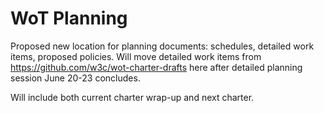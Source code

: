 # WoT Planning
Proposed new location for planning documents: schedules, detailed work items, proposed policies.
Will move detailed work items from https://github.com/w3c/wot-charter-drafts here after detailed
planning session June 20-23 concludes.

Will include both current charter wrap-up and next charter.
